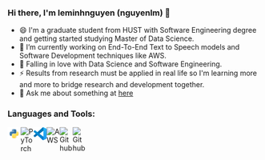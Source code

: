 ### Hi there, I'm leminhnguyen (nguyenlm) 👋

- 😄 I'm a graduate student from HUST with Software Engineering degree and getting started studying Master of Data Science.
- 🔭 I’m currently working on End-To-End Text to Speech models and Software Development techniques like AWS.
- 🌱 Falling in love with Data Science and Software Engineering.
- ⚡ Results from research must be applied in real life so I'm learning more and more to bridge research and development together.
- 💬 Ask me about something at [here](https://github.com/leminhnguyen/leminhnguyen/issues)

### Languages and Tools:
<img align="left" alt="Python" width="26px" src="https://raw.githubusercontent.com/github/explore/80688e429a7d4ef2fca1e82350fe8e3517d3494d/topics/python/python.png" />
<img align="left" alt="PyTorch" width="26px" src="https://www.vectorlogo.zone/logos/pytorch/pytorch-icon.svg" />
<img align="left" alt="Visual Studio Code" width="26px" src="https://raw.githubusercontent.com/github/explore/80688e429a7d4ef2fca1e82350fe8e3517d3494d/topics/visual-studio-code/visual-studio-code.png" />
<img align="left" alt="AWS" width="26px" src="https://www.vectorlogo.zone/logos/amazon_aws/amazon_aws-icon.svg" />
<img align="left" alt="Github" width="26px" src="https://www.vectorlogo.zone/logos/github/github-tile.svg" />
<img align="left" alt="Github" width="26px" src="https://www.vectorlogo.zone/logos/ubuntu/ubuntu-tile.svg" />
